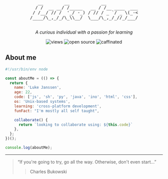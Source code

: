 <!--
**lukejans/lukejans** is a ✨ _special_ ✨ repository because its `README.md` (this file) appears on your GitHub profile.
-->

<div align="center">
   <pre>
   __        __            __            
  / /  __ __/ /_____   __ / /__ ____  ___
 / /__/ // /  '_/ -_) / // / _ `/ _ \(_-<
/____/\_,_/_/\_\\__/  \___/\_,_/_//_/___/
   </pre>
    <p>
       <em>A curious individual with a passion for learning</em>
    </p>
    <img alt="views" src="https://komarev.com/ghpvc/?username=lukejans&label=views">
    <img alt="open source" src="https://img.shields.io/badge/open_source-gray?logo=undertale&logoColor=red&labelColor=turquoise">
    <img alt="caffinated" src="https://img.shields.io/badge/caffeinated-gray?logo=coffeescript&logoColor=white&labelColor=5B4638">
</div>

## About me 
```JavaScript
#!/usr/bin/env node

const aboutMe = (() => {
  return {
    name: 'Luke Janssen',
    age: 22,
    code: ['js', 'sh', 'py', 'java', 'ino', 'html', 'css'],
    os: 'Unix-based systems',
    learning: 'cross-platform development',
    funFact: "I'm mostly all self taught",

    collaborate() {
      return `looking to collaborate using: ${this.code}`
    },
  };
})();

console.log(aboutMe);
```

---
> “If you're going to try, go all the way. Otherwise, don't even start...”
>> Charles Bukowski
